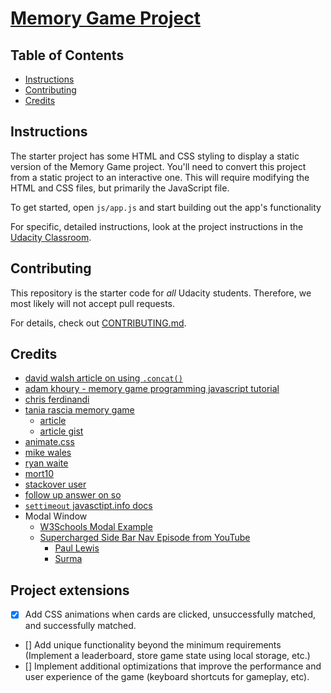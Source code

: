 # [Memory Game Project](https://github.com/tyler-vs/fend-project-memory-game/tree/v1.0)

## Table of Contents

* [Instructions](#instructions)
* [Contributing](#contributing)
* [Credits](#contributing)

## Instructions

The starter project has some HTML and CSS styling to display a static version of the Memory Game project. You'll need to convert this project from a static project to an interactive one. This will require modifying the HTML and CSS files, but primarily the JavaScript file.

To get started, open `js/app.js` and start building out the app's functionality

For specific, detailed instructions, look at the project instructions in the [Udacity Classroom](https://classroom.udacity.com/me).

## Contributing

This repository is the starter code for _all_ Udacity students. Therefore, we most likely will not accept pull requests.

For details, check out [CONTRIBUTING.md](CONTRIBUTING.md).

## Credits

- [david walsh article on using `.concat()`](https://davidwalsh.name/combining-js-arrays)
- [adam khoury - memory game programming javascript tutorial](https://www.youtube.com/watch?v=c_ohdpwmsm0)
- [chris ferdinandi](https://gomakethings.com/how-i-structure-my-javascript-plugins/)
- [tania rascia memory game](https://taniarascia.github.io/memory/)
    + [article](https://www.taniarascia.com/how-to-create-a-memory-game-super-mario-with-plain-javascript/)
    + [article gist](https://gist.github.com/taniarascia/a3b550d568f3e6b693e89786eb333988)
- [animate.css](https://daneden.github.io/animate.css/)
- [mike wales](https://www.youtube.com/watch?v=_rUH-sEs68Y)
- [ryan waite](https://www.youtube.com/watch?v=oECVwum-7Zc)
- [mort10](https://github.com/mor10)
- [stackover user](https://stackoverflow.com/questions/20318822/how-to-create-a-stopwatch-using-javascript)
- [follow up answer on so](https://stackoverflow.com/a/42204522/7221168)
- [`settimeout` javasctipt.info docs](https://javascript.info/settimeout-setinterval)
- Modal Window
    + [W3Schools Modal Example](https://www.w3schools.com/howto/howto_css_modals.asp)
    + [Supercharged Side Bar Nav Episode from YouTube](https://www.youtube.com/watch?v=e5CXg1sjTqQ)
        * [Paul Lewis](https://developers.google.com/web/resources/contributors/#paullewis)
        * [Surma](https://developers.google.com/web/resources/contributors/#surma)


## Project extensions

- [x] Add CSS animations when cards are clicked, unsuccessfully matched, and successfully matched.
- [] Add unique functionality beyond the minimum requirements (Implement a leaderboard, store game state using local storage, etc.)
- [] Implement additional optimizations that improve the performance and user experience of the game (keyboard shortcuts for gameplay, etc).
